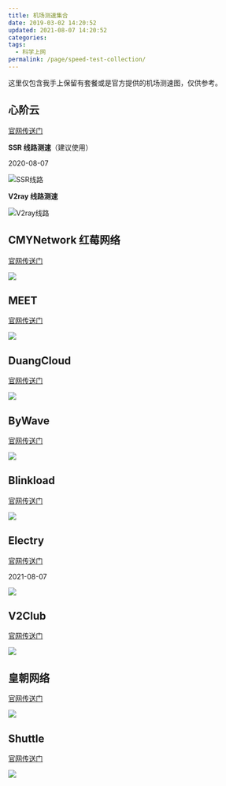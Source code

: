 ```yaml
---
title: 机场测速集合
date: 2019-03-02 14:20:52
updated: 2021-08-07 14:20:52
categories:
tags:
  - 科学上网
permalink: /page/speed-test-collection/
---
```


这里仅包含我手上保留有套餐或是官方提供的机场测速图，仅供参考。

<!--more-->

## 心阶云

[官网传送门](https://url.iszy.xyz/xinjiebak)

**SSR 线路测速**（建议使用）

2020-08-07

![SSR线路](https://img.iszy.xyz/20210807130828.png)

**V2ray 线路测速**

![V2ray线路](https://img.iszy.xyz/20210807132104.png)

## CMYNetwork 红莓网络

[官网传送门](https://url.iszy.xyz/cmynetwork)

![](https://img.iszy.xyz/20210110160007.png)

## MEET

[官网传送门](https://url.iszy.xyz/fspeed)

![](https://img.iszy.xyz/20200815155833.png)

## DuangCloud

[官网传送门](https://url.iszy.xyz/duangcloud)

![](https://img.iszy.xyz/20200502214205.png)

## ByWave

[官网传送门](https://url.iszy.xyz/bywave)

![](https://img.iszy.xyz/20200815171242.png)

## Blinkload

[官网传送门](https://url.iszy.xyz/blinkload)

![](https://img.iszy.xyz/20210112210447.png)

## Electry

[官网传送门](https://url.iszy.xyz/electry)

2021-08-07

![](https://img.iszy.xyz/20210807123726.png)

## V2Club

[官网传送门](https://url.iszy.xyz/lanan)

![](https://img.iszy.xyz/20201216180421.jpg)

## 皇朝网络

[官网传送门](https://url.iszy.xyz/dinastio)

![](https://img.iszy.xyz/20210308200608.png)

## Shuttle

[官网传送门](https://url.iszy.xyz/shuttle)

![](https://img.iszy.xyz/20210409220158.png)
